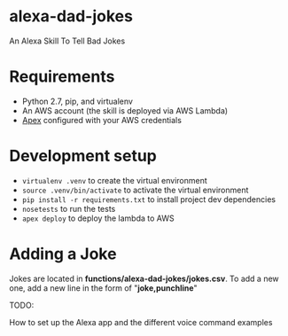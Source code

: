 # alexa-dad-jokes
An Alexa Skill To Tell Bad Jokes

# Requirements

* Python 2.7, pip, and virtualenv
* An AWS account (the skill is deployed via AWS Lambda)
*  [Apex](https://github.com/apex/apex) configured with your AWS credentials

# Development setup

* ```virtualenv .venv``` to create the virtual environment
* ```source .venv/bin/activate``` to activate the virtual environment
* ```pip install -r requirements.txt``` to install project dev dependencies
* ```nosetests``` to run the tests
* ```apex deploy``` to deploy the lambda to AWS

# Adding a Joke

Jokes are located in __functions/alexa-dad-jokes/jokes.csv__. To add a new one, add a new line in the form of "__joke,punchline__"

TODO:

How to set up the Alexa app and the different voice command examples
